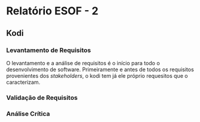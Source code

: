 # Relatório ESOF - 2

## Kodi

### Levantamento de Requisitos

  O levantamento e a análise de requisitos é o início para todo o desenvolvimento de software. 
  Primeiramente e antes de todos os requisitos provenientes dos *stakeholders*, o kodi tem já ele próprio requesitos que o caracterizam. 

### Validação de Requisitos

### Análise Crítica

